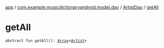 [app](../../index.md) / [com.example.musicdictionaryandroid.model.dao](../index.md) / [ArtistDao](index.md) / [getAll](./get-all.md)

# getAll

`abstract fun getAll(): `[`Array`](https://kotlinlang.org/api/latest/jvm/stdlib/kotlin/-array/index.html)`<`[`Artist`](../../com.example.musicdictionaryandroid.model.entity/-artist/index.md)`>`